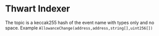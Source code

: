 # Thwart Indexer

The topic is a keccak255 hash of the event name with types only and no space. Example
`AllowanceChange(address,address,string[],uint256[])`
